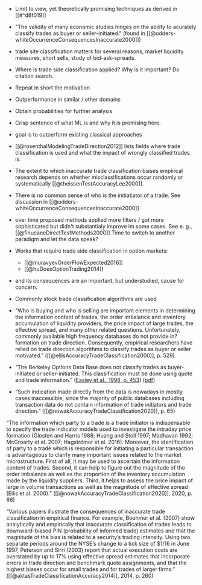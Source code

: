 - Limit to view, yet theoretically promising techniques as derived in [[#^d8f019]]
- "The validity of many economic studies hinges on the ability to acurately classify trades as buyer or seller-initiated." (found in [[@odders-whiteOccurrenceConsequencesInaccurate2000]])
- trade site classification matters for several reasons, market liquidity measures, short sells, study of bid-ask-spreads.
- Where is trade side classification applied? Why is it important? Do citation search.
- Repeat in short the motivation
- Outperformance in similar / other domains
- Obtain probabilities for further analysis

- Crisp sentence of what ML is and why it is promising here. 

- goal is to outperform existing classical approaches

- [[@rosenthalModelingTradeDirection2012]] lists fields where trade classification is used and what the impact of wrongly classified trades is.
- The extent to which inaccurate trade classification biases empirical research depends on whether misclassifications occur randomly or systematically [[@theissenTestAccuracyLee2000]].
- There is no common sense of who is the initiatiator of a trade. See discussion in [[@odders-whiteOccurrenceConsequencesInaccurate2000]]
- over time proposed methods applied more filters / got more sophisticated but didn't substantialy improve im some cases. See e. g., [[@finucaneDirectTestMethods2000]] Time to switch to another paradigm and let the data speak?
- Works that require trade side classification in option markets:
	- [[@muravyevOrderFlowExpected2016]]
	- [[@huDoesOptionTrading2014]]
- and its consequences are an important, but understudied, cause for concern.
- Commonly stock trade classification algorithms are used



- “Who is buying and who is selling are important elements in determining the information content of trades, the order imbalance and inventory accumulation of liquidity providers, the price impact of large trades, the effective spread, and many other related questions. Unfortunately, commonly available high frequency databases do not provide in? formation on trade direction. Consequently, empirical researchers have relied on trade direction algorithms to classify trades as buyer or seller motivated.” ([[@ellisAccuracyTradeClassification2000]], p. 529)
- “The Berkeley Options Data Base does not classify trades as buyer-initiated or seller-initiated. This classification must be done using quote and trade information.” ([Easley et al., 1998, p. 453](zotero://select/library/items/593W67XA)) ([pdf](zotero://open-pdf/library/items/ZBEQIUNK?page=23&annotation=GXHQMKIW))

- “Such indication made directly from the data is nowadays in mostly cases inaccessible, since the majority of public databases including transaction data do not contain information of trade initiators and trade direction.” ([[@nowakAccuracyTradeClassification2020]], p. 65)

“The information which party to a trade is a trade initiator is indispensable to specify the trade indicator models used to investigate the intraday price formation (Glosten and Harris 1988; Huang and Stoll 1997; Madhavan 1992; McGroarty et al. 2007; Hagströmer et al. 2016). Moreover, the identification of party to a trade which is responsible for initiating a particular transaction is advantageous to clarify many important issues related to the market microstructure. First of all, it may be used to ascertain the information content of trades. Second, it can help to figure out the magnitude of the order imbalance as well as the proportion of the inventory accumulation made by the liquidity suppliers. Third, it helps to assess the price impact of large in volume transactions as well as the magnitude of effective spread (Ellis et al. 2000).” ([[@nowakAccuracyTradeClassification2020]], 2020, p. 66)

“Various papers illustrate the consequences of inaccurate trade classification in empirical finance. For example, Boehmer et al. (2007) show analytically and empirically that inaccurate classification of trades leads to downward-biased PIN (probability of informed trade) estimates and that the magnitude of the bias is related to a security’s trading intensity. Using two separate periods around the NYSE’s change to a tick size of $1/16 in June 1997, Peterson and Sirri (2003) report that actual execution costs are overstated by up to 17% using effective spread estimates that incorporate errors in trade direction and benchmark quote assignments, and that the highest biases occur for small trades and for trades of larger firms.” ([[@aktasTradeClassificationAccuracy2014]], 2014, p. 260)